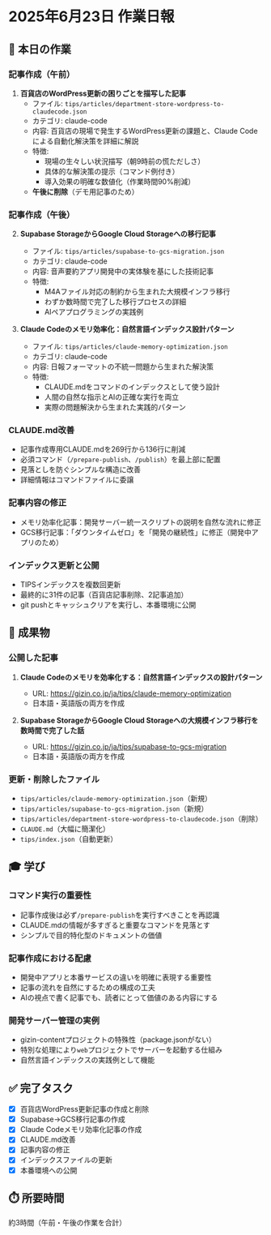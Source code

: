 # 2025年6月23日 作業日報

## 🎯 本日の作業

### 記事作成（午前）
1. **百貨店のWordPress更新の困りごとを描写した記事**
   - ファイル: `tips/articles/department-store-wordpress-to-claudecode.json`
   - カテゴリ: claude-code
   - 内容: 百貨店の現場で発生するWordPress更新の課題と、Claude Codeによる自動化解決策を詳細に解説
   - 特徴: 
     - 現場の生々しい状況描写（朝9時前の慌ただしさ）
     - 具体的な解決策の提示（コマンド例付き）
     - 導入効果の明確な数値化（作業時間90%削減）
   - **午後に削除**（デモ用記事のため）

### 記事作成（午後）
2. **Supabase StorageからGoogle Cloud Storageへの移行記事**
   - ファイル: `tips/articles/supabase-to-gcs-migration.json`
   - カテゴリ: claude-code
   - 内容: 音声要約アプリ開発中の実体験を基にした技術記事
   - 特徴:
     - M4Aファイル対応の制約から生まれた大規模インフラ移行
     - わずか数時間で完了した移行プロセスの詳細
     - AIペアプログラミングの実践例
   
3. **Claude Codeのメモリ効率化：自然言語インデックス設計パターン**
   - ファイル: `tips/articles/claude-memory-optimization.json`
   - カテゴリ: claude-code
   - 内容: 日報フォーマットの不統一問題から生まれた解決策
   - 特徴:
     - CLAUDE.mdをコマンドのインデックスとして使う設計
     - 人間の自然な指示とAIの正確な実行を両立
     - 実際の問題解決から生まれた実践的パターン

### CLAUDE.md改善
- 記事作成専用CLAUDE.mdを269行から136行に削減
- 必須コマンド（`/prepare-publish`、`/publish`）を最上部に配置
- 見落としを防ぐシンプルな構造に改善
- 詳細情報はコマンドファイルに委譲

### 記事内容の修正
- メモリ効率化記事：開発サーバー統一スクリプトの説明を自然な流れに修正
- GCS移行記事：「ダウンタイムゼロ」を「開発の継続性」に修正（開発中アプリのため）

### インデックス更新と公開
- TIPSインデックスを複数回更新
- 最終的に31件の記事（百貨店記事削除、2記事追加）
- git pushとキャッシュクリアを実行し、本番環境に公開

## 📝 成果物

### 公開した記事
1. **Claude Codeのメモリを効率化する：自然言語インデックスの設計パターン**
   - URL: https://gizin.co.jp/ja/tips/claude-memory-optimization
   - 日本語・英語版の両方を作成

2. **Supabase StorageからGoogle Cloud Storageへの大規模インフラ移行を数時間で完了した話**
   - URL: https://gizin.co.jp/ja/tips/supabase-to-gcs-migration
   - 日本語・英語版の両方を作成

### 更新・削除したファイル
- `tips/articles/claude-memory-optimization.json`（新規）
- `tips/articles/supabase-to-gcs-migration.json`（新規）
- `tips/articles/department-store-wordpress-to-claudecode.json`（削除）
- `CLAUDE.md`（大幅に簡潔化）
- `tips/index.json`（自動更新）

## 🎓 学び

### コマンド実行の重要性
- 記事作成後は必ず`/prepare-publish`を実行すべきことを再認識
- CLAUDE.mdの情報が多すぎると重要なコマンドを見落とす
- シンプルで目的特化型のドキュメントの価値

### 記事作成における配慮
- 開発中アプリと本番サービスの違いを明確に表現する重要性
- 記事の流れを自然にするための構成の工夫
- AIの視点で書く記事でも、読者にとって価値のある内容にする

### 開発サーバー管理の実例
- gizin-contentプロジェクトの特殊性（package.jsonがない）
- 特別な処理により`web`プロジェクトでサーバーを起動する仕組み
- 自然言語インデックスの実践例として機能

## ✅ 完了タスク
- [x] 百貨店WordPress更新記事の作成と削除
- [x] Supabase→GCS移行記事の作成
- [x] Claude Codeメモリ効率化記事の作成
- [x] CLAUDE.md改善
- [x] 記事内容の修正
- [x] インデックスファイルの更新
- [x] 本番環境への公開

## ⏱️ 所要時間
約3時間（午前・午後の作業を合計）